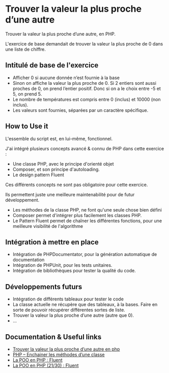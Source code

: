 Trouver la valeur la plus proche d’une autre
=============
Trouver la valeur la plus proche d’une autre, en PHP.

L'exercice de base demandait de trouver la valeur la plus proche de 0 dans une liste de chiffre.


## Intitulé de base de l'exercice
* Afficher 0 si aucune donnée n’est fournie à la base
* Sinon on affiche la valeur la plus proche de 0. Si 2 entiers sont aussi proches de 0, on prend l’entier positif. Donc si on a le choix entre -5 et 5, on prend 5.
* Le nombre de températures est compris entre 0 (inclus) et 10000 (non inclus).
* Les valeurs sont fournies, séparées par un caractère spécifique.

## How to Use it
L'essemble du script est, en lui-même, fonctionnel.

J'ai intégré plusieurs concepts avancé & connu de PHP dans cette exercice :
* Une classe PHP, avec le principe d'orienté objet
* Composer, et son principe d'autoloading.
* Le design pattern Fluent

Ces différents concepts ne sont pas obligatoire pour cette exercice.

Ils permettent juste une meilleure maintenabilité pour de futur développement.
* Les méthodes de la classe PHP, ne font qu'une seule chose bien défini
* Composer permet d'intégrer plus facilement les classes PHP.
* Le Pattern Fluent permet de chaîner les différentes fonctions, pour une meilleure visibilité de l'algorithme

## Intégration à mettre en place
* Intégration de PHPDocumentator, pour la génération automatique de documentation
* Intégration de PHPUnit, pour les tests unitaires.
* Intégration de bibliothèques pour tester la qualité du code.

## Développements futurs
* Intégration de différents tableaux pour tester le code
* La classe actuelle ne récupère que des tableaux, à la bases. Faire en sorte de pouvoir récupérer différentes sortes de liste.
* Trouver la valeur la plus proche d’une autre (autre que 0).
* ...

## Documentation & Useful links
* [Trouver la valeur la plus proche d’une autre en php](http://escarem-jonathan.fr/blog/trouver-la-valeur-la-plus-proche-dune-autre/)
* [PHP – Enchainer les méthodes d’une classe](http://blog.ludikreation.com/php-enchainer-les-methodes-dune-classe/)
* [La POO en PHP : Fluent](https://www.grafikart.fr/formations/programmation-objet-php/fluent)
* [La POO en PHP (21/30) : Fluent](https://www.youtube.com/watch?v=fx_c4rZuaTM)